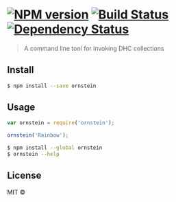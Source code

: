 #  [![NPM version][npm-image]][npm-url] [![Build Status][travis-image]][travis-url] [![Dependency Status][daviddm-url]][daviddm-image]

> A command line tool for invoking DHC collections


## Install

```sh
$ npm install --save ornstein
```


## Usage

```js
var ornstein = require('ornstein');

ornstein('Rainbow');
```

```sh
$ npm install --global ornstein
$ ornstein --help
```


## License

MIT © []()


[npm-url]: https://npmjs.org/package/ornstein
[npm-image]: https://badge.fury.io/js/ornstein.svg
[travis-url]: https://travis-ci.org/mgjaye@gmail.com/ornstein
[travis-image]: https://travis-ci.org/mgjaye@gmail.com/ornstein.svg?branch=master
[daviddm-url]: https://david-dm.org/mgjaye@gmail.com/ornstein.svg?theme=shields.io
[daviddm-image]: https://david-dm.org/mgjaye@gmail.com/ornstein
